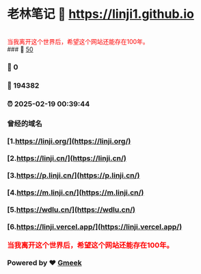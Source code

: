 # 老林笔记 :link: https://linji1.github.io 
<br><font color='#ff0000'>当我离开这个世界后，希望这个网站还能存在100年。</font><br>### :page_facing_up: [50](https://linji1.github.io/tag.html) 
### :speech_balloon: 0 
### :hibiscus: 194382 
### :alarm_clock: 2025-02-19 00:39:44 
### 曾经的域名 <br><br> [1.https://linji.org/](https://linji.org/)<br><br> [2.https://linji.cn/](https://linji.cn/)<br><br> [3.https://p.linji.cn/](https://p.linji.cn/)<br><br> [4.https://m.linji.cn/](https://m.linji.cn/)<br><br> [5.https://wdlu.cn/](https://wdlu.cn/)<br><br> [6.https://linji.vercel.app/](https://linji.vercel.app/)<br><br><font color='#ff0000'>当我离开这个世界后，希望这个网站还能存在100年。</font><br><br>Powered by :heart: [Gmeek](https://github.com/Meekdai/Gmeek)
